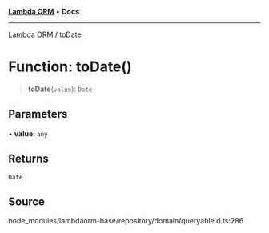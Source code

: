 [**Lambda ORM**](../README.md) • **Docs**

***

[Lambda ORM](../README.md) / toDate

# Function: toDate()

> **toDate**(`value`): `Date`

## Parameters

• **value**: `any`

## Returns

`Date`

## Source

node\_modules/lambdaorm-base/repository/domain/queryable.d.ts:286
